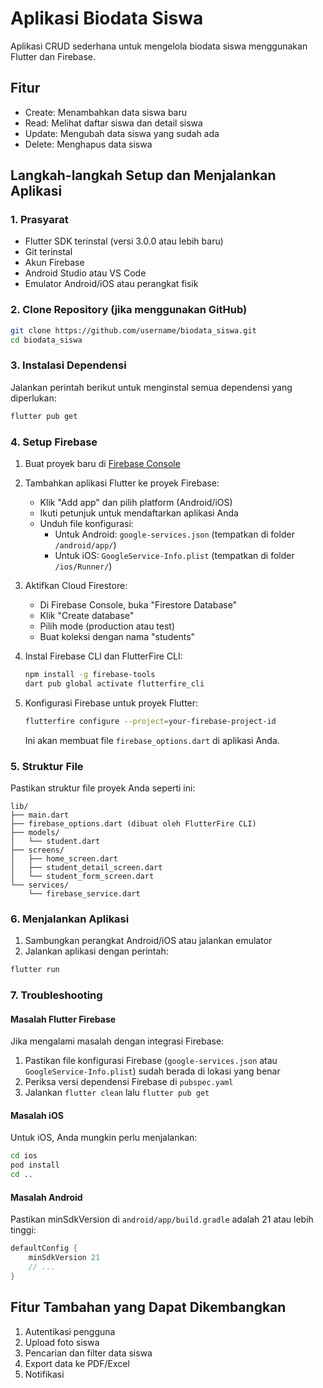 # Aplikasi Biodata Siswa

Aplikasi CRUD sederhana untuk mengelola biodata siswa menggunakan Flutter dan Firebase.

## Fitur

- Create: Menambahkan data siswa baru
- Read: Melihat daftar siswa dan detail siswa
- Update: Mengubah data siswa yang sudah ada
- Delete: Menghapus data siswa

## Langkah-langkah Setup dan Menjalankan Aplikasi

### 1. Prasyarat

- Flutter SDK terinstal (versi 3.0.0 atau lebih baru)
- Git terinstal
- Akun Firebase
- Android Studio atau VS Code
- Emulator Android/iOS atau perangkat fisik

### 2. Clone Repository (jika menggunakan GitHub)

```bash
git clone https://github.com/username/biodata_siswa.git
cd biodata_siswa
```

### 3. Instalasi Dependensi

Jalankan perintah berikut untuk menginstal semua dependensi yang diperlukan:

```bash
flutter pub get
```

### 4. Setup Firebase

1. Buat proyek baru di [Firebase Console](https://console.firebase.google.com/)
2. Tambahkan aplikasi Flutter ke proyek Firebase:
   - Klik "Add app" dan pilih platform (Android/iOS)
   - Ikuti petunjuk untuk mendaftarkan aplikasi Anda
   - Unduh file konfigurasi:
     - Untuk Android: `google-services.json` (tempatkan di folder `/android/app/`)
     - Untuk iOS: `GoogleService-Info.plist` (tempatkan di folder `/ios/Runner/`)

3. Aktifkan Cloud Firestore:
   - Di Firebase Console, buka "Firestore Database"
   - Klik "Create database"
   - Pilih mode (production atau test)
   - Buat koleksi dengan nama "students"

4. Instal Firebase CLI dan FlutterFire CLI:
   ```bash
   npm install -g firebase-tools
   dart pub global activate flutterfire_cli
   ```

5. Konfigurasi Firebase untuk proyek Flutter:
   ```bash
   flutterfire configure --project=your-firebase-project-id
   ```
   
   Ini akan membuat file `firebase_options.dart` di aplikasi Anda.

### 5. Struktur File

Pastikan struktur file proyek Anda seperti ini:

```
lib/
├── main.dart
├── firebase_options.dart (dibuat oleh FlutterFire CLI)
├── models/
│   └── student.dart
├── screens/
│   ├── home_screen.dart
│   ├── student_detail_screen.dart
│   └── student_form_screen.dart
└── services/
    └── firebase_service.dart
```

### 6. Menjalankan Aplikasi

1. Sambungkan perangkat Android/iOS atau jalankan emulator
2. Jalankan aplikasi dengan perintah:

```bash
flutter run
```

### 7. Troubleshooting

#### Masalah Flutter Firebase

Jika mengalami masalah dengan integrasi Firebase:

1. Pastikan file konfigurasi Firebase (`google-services.json` atau `GoogleService-Info.plist`) sudah berada di lokasi yang benar
2. Periksa versi dependensi Firebase di `pubspec.yaml`
3. Jalankan `flutter clean` lalu `flutter pub get`

#### Masalah iOS

Untuk iOS, Anda mungkin perlu menjalankan:

```bash
cd ios
pod install
cd ..
```

#### Masalah Android

Pastikan minSdkVersion di `android/app/build.gradle` adalah 21 atau lebih tinggi:

```gradle
defaultConfig {
    minSdkVersion 21
    // ...
}
```

## Fitur Tambahan yang Dapat Dikembangkan

1. Autentikasi pengguna
2. Upload foto siswa
3. Pencarian dan filter data siswa
4. Export data ke PDF/Excel
5. Notifikasi